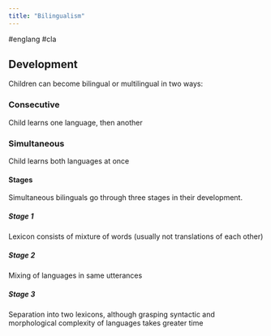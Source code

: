 ```yaml
---
title: "Bilingualism"
---
```

#englang #cla 

## Development
Children can become bilingual or multilingual in two ways:
### Consecutive
Child learns one language, then another
### Simultaneous
Child learns both languages at once
#### Stages
Simultaneous bilinguals go through three stages in their development.
##### Stage 1
Lexicon consists of mixture of words (usually not translations of each other)
##### Stage 2
Mixing of languages in same utterances
##### Stage 3
Separation into two lexicons, although grasping syntactic and morphological complexity of languages takes greater time